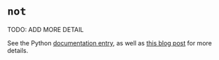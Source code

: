 # `not`

TODO: ADD MORE DETAIL

See the Python [documentation entry][keyword-not-docs], as well as [this blog post][keyword-not-etymology] for more details.

[keyword-not-docs]: https://docs.python.org/3/library/stdtypes.html#boolean-operations-and-or-not
[keyword-not-etymology]: https://yawpitchroll.com/posts/the-35-words-you-need-to-python/#not
